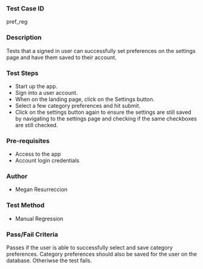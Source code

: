 ### Test Case ID
pref_reg

### Description
Tests that a signed in user can successfully set preferences on the settings page and have them saved to their account.

### Test Steps
- Start up the app.
- Sign into a user account.
- When on the landing page, click on the Settings button.
- Select a few category preferences and hit submit.
- Click on the settings button again to ensure the settings are still saved
by navigating to the settings page and checking if the same checkboxes are still checked.

### Pre-requisites
- Access to the app
- Account login credentials

### Author
- Megan Resurreccion

### Test Method
- Manual Regression

### Pass/Fail Criteria
Passes if the user is able to successfully select and save category preferences. Category preferences should also be saved for the user on the database. Otheriwse the test fails.
